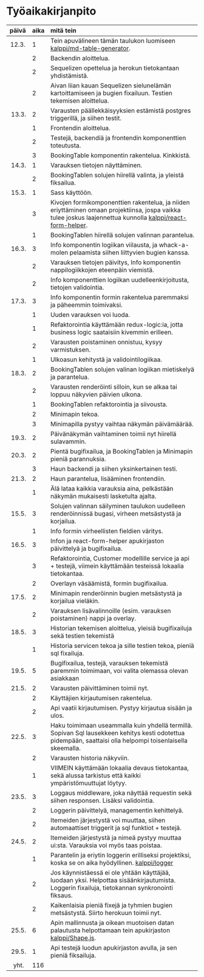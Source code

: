 # Työaikakirjanpito

| päivä | aika | mitä tein | 
| :---: | :--- | :--- | 
| 12.3. | 1 | Tein apuvälineen tämän taulukon luomiseen [kalppi/md-table-generator](https://github.com/kalppi/md-table-generator). | 
|  | 2 | Backendin aloittelua. | 
|  | 2 | Sequelizen opettelua ja herokun tietokantaan yhdistämistä. | 
|  | 2 | Aivan liian kauan Sequelizen sielunelämän kartoittamiseen ja bugien fixailuun. Testien tekemisen aloittelua. | 
| 13.3. | 2 | Varausten päällekkäisyyksien estämistä postgres triggerillä, ja siihen testit. | 
|  | 1 | Frontendin aloittelua. | 
|  | 2 | Testejä, backendiä ja frontendin komponenttien toteutusta. | 
|  | 3 | BookingTable komponentin rakentelua. Kinkkistä. | 
| 14.3. | 1 | Varauksen tietojen näyttäminen. | 
|  | 2 | BookingTablen solujen hiirellä valinta, ja yleistä fiksailua. | 
| 15.3. | 1 | Sass käyttöön. | 
|  | 3 | Kivojen formikomponenttien rakentelua, ja niiden eriyttäminen omaan projektiinsa, jospa vaikka tulee joskus laajennettua kunnolla [kalppi/react-form-helper](https://github.com/kalppi/react-form-helper). | 
|  | 1 | BookingTablen hiirellä solujen valinnan parantelua. | 
| 16.3. | 3 | Info komponentin logiikan viilausta, ja whack-a-molen pelaamista siihen liittyvien bugien kanssa. | 
|  | 2 | Varauksen tietojen päivitys, Info komponentin nappilogiikkojen eteenpäin viemistä. | 
|  | 2 | Info komponenttien logiikan uudelleenkirjoitusta, tietojen validointia. | 
| 17.3. | 3 | Info komponentin formin rakentelua paremmaksi ja päheemmin toimivaksi. | 
|  | 1 | Uuden varauksen voi luoda. | 
|  | 1 | Refaktorointia käyttämään redux-logic:ia, jotta business logic saataisiin kivemmin erilleen. | 
|  | 2 | Varausten poistaminen onnistuu, kysyy varmistuksen. | 
|  | 1 | Ulkoasun kehitystä ja validointilogiikaa. | 
| 18.3. | 2 | BookingTablen solujen valinan logiikan mietiskelyä ja parantelua. | 
|  | 2 | Varausten renderöinti silloin, kun se alkaa tai loppuu näkyvien päivien ulkona. | 
|  | 1 | BookingTablen refaktorointia ja siivousta. | 
|  | 2 | Minimapin tekoa. | 
|  | 3 | Minimapilla pystyy vaihtaa näkymän päivämäärää. | 
| 19.3. | 2 | Päivänäkymän vaihtaminen toimii nyt hiirellä sulavammin. | 
| 20.3. | 2 | Pientä bugifixailua, ja BookingTablen ja Minimapin pieniä parannuksia. | 
|  | 3 | Haun backendi ja siihen yksinkertainen testi. | 
| 21.3. | 2 | Haun parantelua, lisääminen frontendiin. | 
|  | 1 | Älä lataa kaikkia varauksia aina, pelkästään näkymän mukaisesti lasketulta ajalta. | 
| 15.5. | 3 | Solujen valinnan säilyminen taulukon uudelleen renderöinnissä bugasi, virheen metsästystä ja korjailua. | 
|  | 1 | Info formin virheellisten fieldien väritys. | 
| 16.5. | 3 | Infon ja react-form-helper apukirjaston päivittelyä ja bugifixailua. | 
|  | 3 | Refaktorointia, Customer modellille service ja api + testejä, viimein käyttämään testeissä lokaalia tietokantaa. | 
|  | 2 | Overlayn väsäämistä, formin bugifixailua. | 
| 17.5. | 2 | Minimapin renderöinnin bugien metsästystä ja korjailua vieläkin. | 
|  | 2 | Varauksen lisävalinnoille (esim. varauksen poistaminen) nappi ja overlay. | 
| 18.5. | 3 | Historian tekemisen aloittelua, yleisiä bugifixailuja sekä testien tekemistä | 
|  | 1 | Historia servicen tekoa ja sille testien tekoa, pieniä sql fixailuja. | 
| 19.5. | 5 | Bugifixailua, testejä, varauksen tekemistä paremmin toimimaan, voi valita olemassa olevan asiakkaan | 
| 21.5. | 2 | Varausten päivittäminen toimii nyt. | 
|  | 2 | Käyttäjien kirjautumisen rakentelua. | 
|  | 2 | Api vaatii kirjautumisen. Pystyy kirjautua sisään ja ulos. | 
| 22.5. | 3 | Haku toimimaan useammalla kuin yhdellä termillä. Sopivan Sql lausekkeen kehitys kesti odotettua pidempään, saattaisi olla helpompi toisenlaisella skeemalla. | 
|  | 2 | Varausten historia näkyviin. | 
|  | 1 | VIIMEIN käyttämään lokaalia devaus tietokantaa, sekä alussa tarkistus että kaikki ympäristömuuttujat löytyy. | 
| 23.5. | 3 | Loggaus middleware, joka näyttää requestin sekä siihen responsen. Lisäksi validointia. | 
|  | 2 | Loggerin päivittelyä, managementin kehittelyä. | 
|  | 2 | Itemeiden järjestystä voi muuttaa, siihen automaattiset triggerit ja sql funktiot + testejä. | 
| 24.5. | 2 | Itemeiden järjestystä ja nimeä pystyy muuttaa ui:sta. Varauksia voi myös taas poistaa. | 
|  | 1 | Parantelin ja eriytin loggerin erilliseksi projektiksi, koska se on aika hyödyllinen. [kalppi/logger](https://github.com/kalppi/logger) | 
|  | 2 | Jos käynnistäessä ei ole yhtään käyttäjää, luodaan yksi. Helpottaa sisäänkirjautumista. Loggerin fixailuja, tietokannan synkronointi fiksaus. | 
|  | 2 | Kaikenlaisia pieniä fixejä ja tyhmien bugien metsästystä. Siirto herokuun toimii nyt. | 
| 25.5. | 6 | Apin mallinnusta ja oikean muotoisen datan palautusta helpottamaan tein apukirjaston [kalppi/Shape.js](https://github.com/kalppi/Shape.js). | 
| 29.5. | 1 | Api testejä luodun apukirjaston avulla, ja sen pieniä fiksailuja. | 
| yht. | 116
